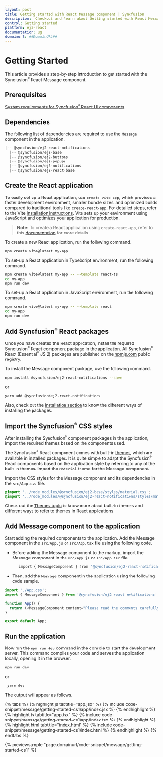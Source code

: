 ```yaml
---
layout: post
title: Getting started with React Message component | Syncfusion
description:  Checkout and learn about Getting started with React Message component of Syncfusion Essential JS 2 and more details.
control: Getting started 
platform: ej2-react
documentation: ug
domainurl: ##DomainURL##
---
```


# Getting Started

This article provides a step-by-step introduction to get started with the Syncfusion<sup style="font-size:70%">&reg;</sup> React Message component.

## Prerequisites

[System requirements for Syncfusion<sup style="font-size:70%">&reg;</sup> React UI components](../system-requirement)

## Dependencies

The following list of dependencies are required to use the `Message` component in the application.

```javascript
|-- @syncfusion/ej2-react-notifications
  |-- @syncfusion/ej2-base
  |-- @syncfusion/ej2-buttons
  |-- @syncfusion/ej2-popups
  |-- @syncfusion/ej2-notifications
  |-- @syncfusion/ej2-react-base
```

## Create the React application

To easily set up a React application, use `create-vite-app`, which provides a faster development environment, smaller bundle sizes, and optimized builds compared to traditional tools like `create-react-app`. For detailed steps, refer to the Vite [installation instructions](https://vitejs.dev/guide/). Vite sets up your environment using JavaScript and optimizes your application for production.

> **Note:**  To create a React application using `create-react-app`, refer to this [documentation](https://ej2.syncfusion.com/react/documentation/getting-started/create-app) for more details.

To create a new React application, run the following command.

```bash
npm create vite@latest my-app
```
To set-up a React application in TypeScript environment, run the following command.

```bash
npm create vite@latest my-app -- --template react-ts
cd my-app
npm run dev
```
To set-up a React application in JavaScript environment, run the following command.

```bash
npm create vite@latest my-app -- --template react
cd my-app
npm run dev
```

## Add Syncfusion<sup style="font-size:70%">&reg;</sup> React packages

Once you have created the React application, install the required Syncfusion<sup style="font-size:70%">&reg;</sup> React component package in the application. All Syncfusion<sup style="font-size:70%">&reg;</sup> React (Essential<sup style="font-size:70%">&reg;</sup> JS 2) packages are published on the [npmjs.com](https://www.npmjs.com/~syncfusionorg) public registry.

To install the Message component package, use the following command.

```bash
npm install @syncfusion/ej2-react-notifications --save
```

or

```bash
yarn add @syncfusion/ej2-react-notifications
```

Also, check out the [installation section](https://ej2.syncfusion.com/react/documentation/installation/npm-package) to know the different ways of installing the packages.

## Import the Syncfusion<sup style="font-size:70%">&reg;</sup> CSS styles

After installing the Syncfusion<sup style="font-size:70%">&reg;</sup> component packages in the application, import the required themes based on the components used.

The Syncfusion<sup style="font-size:70%">&reg;</sup> React component comes with built-in [themes](../appearance/theme), which are available in installed packages. It is quite simple to adapt the Syncfusion<sup style="font-size:70%">&reg;</sup> React components based on the application style by referring to any of the built-in themes. Import the `Material` theme for the Message component.

Import the CSS styles for the Message component and its dependencies in the `src/App.css` file.

```css
@import '../node_modules/@syncfusion/ej2-base/styles/material.css';
@import '../node_modules/@syncfusion/ej2-react-notifications/styles/material.css';
```

Check out the [Themes topic](../appearance/theme) to know more about built-in themes and different ways to refer to themes in React applications.

## Add Message component to the application

Start adding the required components to the application. Add the Message component in the `src/App.js` or `src/App.tsx` file using the following code.

* Before adding the Message component to the markup, import the Message component in the `src/App.js` or `src/App.tsx` file.

     ```bash
        import { MessageComponent } from '@syncfusion/ej2-react-notifications';
     ```

* Then, add the `Message` component in the application using the following code sample.

```ts
import './App.css';
import { MessageComponent } from '@syncfusion/ej2-react-notifications';

function App() {
  return (<MessageComponent content="Please read the comments carefully"></MessageComponent>);
}

export default App;
```

## Run the application

Now run the `npm run dev` command in the console to start the development server. This command compiles your code and serves the application locally, opening it in the browser.

```bash
npm run dev
```

or

```bash
 yarn dev
```

The output will appear as follows.

{% tabs %}
{% highlight js tabtitle="app.jsx" %}
{% include code-snippet/message/getting-started-cs1/app/index.jsx %}
{% endhighlight %}
{% highlight ts tabtitle="app.tsx" %}
{% include code-snippet/message/getting-started-cs1/app/index.tsx %}
{% endhighlight %}
{% highlight html tabtitle="index.html" %}
{% include code-snippet/message/getting-started-cs1/index.html %}
{% endhighlight %}
{% endtabs %}
        
{% previewsample "page.domainurl/code-snippet/message/getting-started-cs1" %}